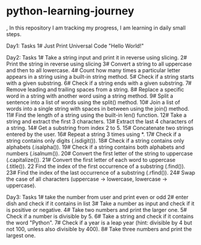 # python-learning-journey
, In this repository I am tracking my progress, I am learning in daily small steps.

Day1: Tasks
    1# Just Print Universal Code "Hello World!"

Day2: Tasks
    1# Take a string input and print it in reverse using slicing.
    2# Print the string in reverse using slicing
    3# Convert a string to all uppercase and then to all lowercase.
    4# Count how many times a particular letter appears in a string using a built-in string method.
    5# Check if a string starts with a given substring.
    6# Check if a string ends with a given substring.
    7# Remove leading and trailing spaces from a string.
    8# Replace a specific word in a string with another word using a string method.
    9# Split a sentence into a list of words using the split() method.
    10# Join a list of words into a single string with spaces in between using the join() method.
    11# Find the length of a string using the built-in len() function.
    12# Take a string and extract the first 3 characters.
    13# Extract the last 4 characters of a string.
    14# Get a substring from index 2 to 5.
    15# Concatenate two strings entered by the user.
    16# Repeat a string 3 times using *.
    17# Check if a string contains only digits (.isdigit()).
    18# Check if a string contains only alphabets (.isalpha()).
    19# Check if a string contains both alphabets and numbers (.isalnum()).
    20# Convert the first letter of the string to uppercase (.capitalize()).
    21# Convert the first letter of each word to uppercase (.title()).
    22 Find the index of the first occurrence of a substring (.find()).
    23# Find the index of the last occurrence of a substring (.rfind()).
    24# Swap the case of all characters (uppercase → lowercase, lowercase → uppercase).

Day3: Tasks
    1# take the number from user and print even or odd
    2# enter dish and check if it contains in list
    3# Take a number as input and check if it is positive or negative.
    4# Take two numbers and print the larger one.
    5# Check if a number is divisible by 5.
    6# Take a string and check if it contains the word "Python".
    7# Check if a year is a leap year (hint: divisible by 4 but not 100, unless also divisible by 400).
    8# Take three numbers and print the largest one.


